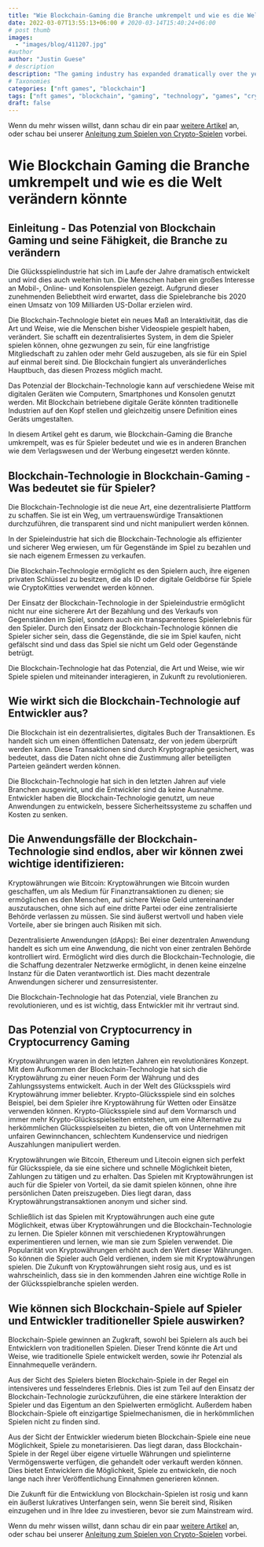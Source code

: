 ```yaml
---
title: "Wie Blockchain-Gaming die Branche umkrempelt und wie es die Welt verändern könnte"
date: 2022-03-07T13:55:13+06:00 # 2020-03-14T15:40:24+06:00
# post thumb
images:
  - "images/blog/411207.jpg"
#author
author: "Justin Guese"
# description
description: "The gaming industry has expanded dramatically over the years and will continue to do so. People have shown a high interest in mobile, online, and console games."
# Taxonomies
categories: ["nft games", "blockchain"]
tags: ["nft games", "blockchain", "gaming", "technology", "games", "cryptocurrency", "way"]
draft: false
---
```



Wenn du mehr wissen willst, dann schau dir ein paar [weitere Artikel](/blog/) an, oder schau bei unserer [Anleitung zum Spielen von Crypto-Spielen](/services/how-do-i-get-started/) vorbei.

# Wie Blockchain Gaming die Branche umkrempelt und wie es die Welt verändern könnte

## Einleitung - Das Potenzial von Blockchain Gaming und seine Fähigkeit, die Branche zu verändern

Die Glücksspielindustrie hat sich im Laufe der Jahre dramatisch entwickelt und wird dies auch weiterhin tun. Die Menschen haben ein großes Interesse an Mobil-, Online- und Konsolenspielen gezeigt. Aufgrund dieser zunehmenden Beliebtheit wird erwartet, dass die Spielebranche bis 2020 einen Umsatz von 109 Milliarden US-Dollar erzielen wird.

Die Blockchain-Technologie bietet ein neues Maß an Interaktivität, das die Art und Weise, wie die Menschen bisher Videospiele gespielt haben, verändert. Sie schafft ein dezentralisiertes System, in dem die Spieler spielen können, ohne gezwungen zu sein, für eine langfristige Mitgliedschaft zu zahlen oder mehr Geld auszugeben, als sie für ein Spiel auf einmal bereit sind. Die Blockchain fungiert als unveränderliches Hauptbuch, das diesen Prozess möglich macht.

Das Potenzial der Blockchain-Technologie kann auf verschiedene Weise mit digitalen Geräten wie Computern, Smartphones und Konsolen genutzt werden. Mit Blockchain betriebene digitale Geräte könnten traditionelle Industrien auf den Kopf stellen und gleichzeitig unsere Definition eines Geräts umgestalten.

In diesem Artikel geht es darum, wie Blockchain-Gaming die Branche umkrempelt, was es für Spieler bedeutet und wie es in anderen Branchen wie dem Verlagswesen und der Werbung eingesetzt werden könnte.

## Blockchain-Technologie in Blockchain-Gaming - Was bedeutet sie für Spieler?

Die Blockchain-Technologie ist die neue Art, eine dezentralisierte Plattform zu schaffen. Sie ist ein Weg, um vertrauenswürdige Transaktionen durchzuführen, die transparent sind und nicht manipuliert werden können.

In der Spieleindustrie hat sich die Blockchain-Technologie als effizienter und sicherer Weg erwiesen, um für Gegenstände im Spiel zu bezahlen und sie nach eigenem Ermessen zu verkaufen. 

Die Blockchain-Technologie ermöglicht es den Spielern auch, ihre eigenen privaten Schlüssel zu besitzen, die als ID oder digitale Geldbörse für Spiele wie CryptoKitties verwendet werden können.

Der Einsatz der Blockchain-Technologie in der Spieleindustrie ermöglicht nicht nur eine sicherere Art der Bezahlung und des Verkaufs von Gegenständen im Spiel, sondern auch ein transparenteres Spielerlebnis für den Spieler. Durch den Einsatz der Blockchain-Technologie können die Spieler sicher sein, dass die Gegenstände, die sie im Spiel kaufen, nicht gefälscht sind und dass das Spiel sie nicht um Geld oder Gegenstände betrügt.

Die Blockchain-Technologie hat das Potenzial, die Art und Weise, wie wir Spiele spielen und miteinander interagieren, in Zukunft zu revolutionieren.

## Wie wirkt sich die Blockchain-Technologie auf Entwickler aus?

Die Blockchain ist ein dezentralisiertes, digitales Buch der Transaktionen. Es handelt sich um einen öffentlichen Datensatz, der von jedem überprüft werden kann. Diese Transaktionen sind durch Kryptographie gesichert, was bedeutet, dass die Daten nicht ohne die Zustimmung aller beteiligten Parteien geändert werden können.

Die Blockchain-Technologie hat sich in den letzten Jahren auf viele Branchen ausgewirkt, und die Entwickler sind da keine Ausnahme. Entwickler haben die Blockchain-Technologie genutzt, um neue Anwendungen zu entwickeln, bessere Sicherheitssysteme zu schaffen und Kosten zu senken.

## Die Anwendungsfälle der Blockchain-Technologie sind endlos, aber wir können zwei wichtige identifizieren:

Kryptowährungen wie Bitcoin: Kryptowährungen wie Bitcoin wurden geschaffen, um als Medium für Finanztransaktionen zu dienen; sie ermöglichen es den Menschen, auf sichere Weise Geld untereinander auszutauschen, ohne sich auf eine dritte Partei oder eine zentralisierte Behörde verlassen zu müssen. Sie sind äußerst wertvoll und haben viele Vorteile, aber sie bringen auch Risiken mit sich.

Dezentralisierte Anwendungen (dApps): Bei einer dezentralen Anwendung handelt es sich um eine Anwendung, die nicht von einer zentralen Behörde kontrolliert wird. Ermöglicht wird dies durch die Blockchain-Technologie, die die Schaffung dezentraler Netzwerke ermöglicht, in denen keine einzelne Instanz für die Daten verantwortlich ist. Dies macht dezentrale Anwendungen sicherer und zensurresistenter. 

Die Blockchain-Technologie hat das Potenzial, viele Branchen zu revolutionieren, und es ist wichtig, dass Entwickler mit ihr vertraut sind.

## Das Potenzial von Cryptocurrency in Cryptocurrency Gaming

Kryptowährungen waren in den letzten Jahren ein revolutionäres Konzept. Mit dem Aufkommen der Blockchain-Technologie hat sich die Kryptowährung zu einer neuen Form der Währung und des Zahlungssystems entwickelt. Auch in der Welt des Glücksspiels wird Kryptowährung immer beliebter. Krypto-Glücksspiele sind ein solches Beispiel, bei dem Spieler ihre Kryptowährung für Wetten oder Einsätze verwenden können. Krypto-Glücksspiele sind auf dem Vormarsch und immer mehr Krypto-Glücksspielseiten entstehen, um eine Alternative zu herkömmlichen Glücksspielseiten zu bieten, die oft von Unternehmen mit unfairen Gewinnchancen, schlechtem Kundenservice und niedrigen Auszahlungen manipuliert werden. 

Kryptowährungen wie Bitcoin, Ethereum und Litecoin eignen sich perfekt für Glücksspiele, da sie eine sichere und schnelle Möglichkeit bieten, Zahlungen zu tätigen und zu erhalten. Das Spielen mit Kryptowährungen ist auch für die Spieler von Vorteil, da sie damit spielen können, ohne ihre persönlichen Daten preiszugeben. Dies liegt daran, dass Kryptowährungstransaktionen anonym und sicher sind. 

Schließlich ist das Spielen mit Kryptowährungen auch eine gute Möglichkeit, etwas über Kryptowährungen und die Blockchain-Technologie zu lernen. Die Spieler können mit verschiedenen Kryptowährungen experimentieren und lernen, wie man sie zum Spielen verwendet. Die Popularität von Kryptowährungen erhöht auch den Wert dieser Währungen. So können die Spieler auch Geld verdienen, indem sie mit Kryptowährungen spielen. Die Zukunft von Kryptowährungen sieht rosig aus, und es ist wahrscheinlich, dass sie in den kommenden Jahren eine wichtige Rolle in der Glücksspielbranche spielen werden.

## Wie können sich Blockchain-Spiele auf Spieler und Entwickler traditioneller Spiele auswirken?

Blockchain-Spiele gewinnen an Zugkraft, sowohl bei Spielern als auch bei Entwicklern von traditionellen Spielen. Dieser Trend könnte die Art und Weise, wie traditionelle Spiele entwickelt werden, sowie ihr Potenzial als Einnahmequelle verändern.

Aus der Sicht des Spielers bieten Blockchain-Spiele in der Regel ein intensiveres und fesselnderes Erlebnis. Dies ist zum Teil auf den Einsatz der Blockchain-Technologie zurückzuführen, die eine stärkere Interaktion der Spieler und das Eigentum an den Spielwerten ermöglicht. Außerdem haben Blockchain-Spiele oft einzigartige Spielmechanismen, die in herkömmlichen Spielen nicht zu finden sind.

Aus der Sicht der Entwickler wiederum bieten Blockchain-Spiele eine neue Möglichkeit, Spiele zu monetarisieren. Das liegt daran, dass Blockchain-Spiele in der Regel über eigene virtuelle Währungen und spielinterne Vermögenswerte verfügen, die gehandelt oder verkauft werden können. Dies bietet Entwicklern die Möglichkeit, Spiele zu entwickeln, die noch lange nach ihrer Veröffentlichung Einnahmen generieren können.

Die Zukunft für die Entwicklung von Blockchain-Spielen ist rosig und kann ein äußerst lukratives Unterfangen sein, wenn Sie bereit sind, Risiken einzugehen und in Ihre Idee zu investieren, bevor sie zum Mainstream wird.

Wenn du mehr wissen willst, dann schau dir ein paar [weitere Artikel](/blog/) an, oder schau bei unserer [Anleitung zum Spielen von Crypto-Spielen](/services/how-do-i-get-started/) vorbei.

